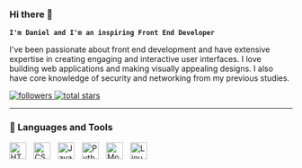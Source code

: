### Hi there 👋

**`I'm Daniel and I'm an inspiring Front End Developer`**

I've been passionate about front end development and have extensive expertise in creating engaging and interactive user interfaces. I love building web applications and making visually appealing designs. I also have core knowledge of security and networking from my previous studies.  

<p align="left">
  <a href="https://github.com/wagonwheels40?tab=followers">
    <img alt="followers" title="Follow me on Github" src="https://custom-icon-badges.demolab.com/github/followers/wagonwheels40?color=236ad3&labelColor=1155ba&style=for-the-badge&logo=person-add&label=Follow&logoColor=white"/>
  </a>
  <a href="https://github.com/wagonwheels40?tab=repositories&sort=stargazers">
    <img alt="total stars" title="Total stars on GitHub" src="https://custom-icon-badges.demolab.com/github/stars/wagonwheels40?color=55960c&style=for-the-badge&labelColor=488207&logo=star"/>
  </a>
</p>

---

### 🧰 Languages and Tools

<!-- Add the icons and links to your preferred languages and tools -->
<img align="left" alt="HTML5" width="30px" style="padding-right:10px;" src="https://cdn.jsdelivr.net/gh/devicons/devicon/icons/html5/html5-original.svg"/>
<img align="left" alt="CSS3" width="30px" style="padding-right:10px;" src="https://cdn.jsdelivr.net/gh/devicons/devicon/icons/css3/css3-original.svg"/>
<img align="left" alt="JavaScript" width="30px" style="padding-right:10px;" src="https://cdn.jsdelivr.net/gh/devicons/devicon/icons/javascript/javascript-original.svg"/>
<img align="left" alt="Python" width="30px" style="padding-right:10px;" src="https://cdn.jsdelivr.net/gh/devicons/devicon/icons/python/python-original.svg"/>
<img align="left" alt="MongoDB" width="30px" style="padding-right:10px;" src="https://cdn.jsdelivr.net/gh/devicons/devicon/icons/mongodb/mongodb-original.svg"/>
<img align="left" alt="Linux" width="30px" style="padding-right:10px;" src="https://cdn.jsdelivr.net/gh/devicons/devicon/icons/linux/linux-original.svg"/>
<!-- Add more icons here -->

<br />


<!--
**Wagonwheels40/wagonwheels40** is a ✨ _special_ ✨ repository because its `README.md` (this file) appears on your GitHub profile.

Here are some ideas to get you started:

- 🔭 I’m currently working on ...
- 🌱 I’m currently learning ...
- 👯 I’m looking to collaborate on ...
- 🤔 I’m looking for help with ...
- 💬 Ask me about ...
- 📫 How to reach me: ...
- 😄 Pronouns: ...
- ⚡ Fun fact: ...
-->
